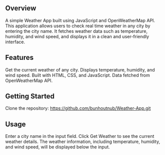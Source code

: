 ## Overview
A simple Weather App built using JavaScript and OpenWeatherMap API. This application allows users to check real time weather in any city by entering the city name. It fetches weather data such as temperature, humidity, and wind speed, and displays it in a clean and user-friendly interface.

## Features
Get the current weather of any city.
Displays temperature, humidity, and wind speed.
Built with HTML, CSS, and JavaScript.
Data fetched from OpenWeatherMap API.

## Getting Started
Clone the repository:
https://github.com/bunhoutnub/Weather-App.git

## Usage
Enter a city name in the input field.
Click Get Weather to see the current weather details.
The weather information, including temperature, humidity, and wind speed, will be displayed below the input.
